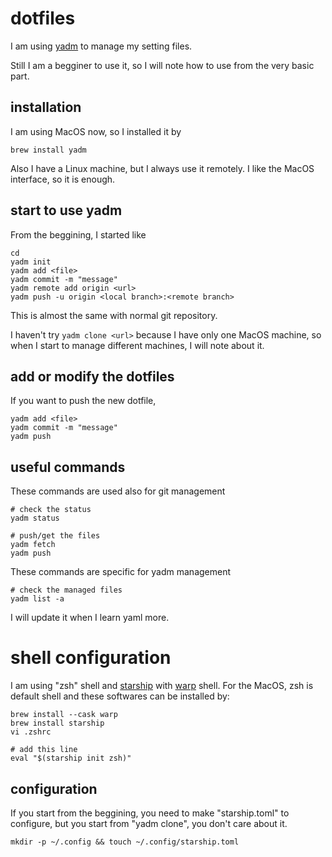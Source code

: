 # dotfiles

I am using [yadm](https://yadm.io/#) to manage my setting files.

Still I am a begginer to use it, so I will note how to use from the very basic part.

## installation

I am using MacOS now, so I installed it by

```shell
brew install yadm
```

Also I have a Linux machine, but I always use it remotely.
I like the MacOS interface, so it is enough.

## start to use yadm

From the beggining, I started like

```shell
cd
yadm init
yadm add <file>
yadm commit -m "message"
yadm remote add origin <url>
yadm push -u origin <local branch>:<remote branch>
```

This is almost the same with normal git repository.

I haven't try `yadm clone <url>` because I have only one MacOS machine, so when I start to manage different machines,
I will note about it.

## add or modify the dotfiles

If you want to push the new dotfile,

```shell
yadm add <file>
yadm commit -m "message"
yadm push
```

## useful commands

These commands are used also for git management

```shell
# check the status
yadm status

# push/get the files
yadm fetch
yadm push
```

These commands are specific for yadm management

```shell
# check the managed files
yadm list -a
```

I will update it when I learn yaml more.

# shell configuration

I am using "zsh" shell and [starship](https://starship.rs/) with [warp](https://www.warp.dev/) shell.
For the MacOS, zsh is default shell and these softwares can be installed by:

```shell
brew install --cask warp
brew install starship
vi .zshrc

# add this line
eval "$(starship init zsh)"
```

## configuration

If you start from the beggining, you need to make "starship.toml" to configure, but you start from "yadm clone", you don't care about it.

```shell
mkdir -p ~/.config && touch ~/.config/starship.toml
```
